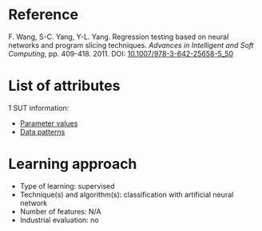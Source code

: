 # Reference

F. Wang, S-C. Yang, Y-L. Yang. Regression testing based on neural networks and program slicing techniques. *Advances in Intelligent and Soft Computing*, pp. 409-418. 2011. DOI: [10.1007/978-3-642-25658-5_50](https://www.doi.org/10.1007/978-3-642-25658-5_50)

# List of attributes

1 SUT information:
* [Parameter values](../../attributes/sut/inputs/parameter-values.md)
* [Data patterns](../../attributes/sut/inputs/data-patterns.md)

# Learning approach

* Type of learning: supervised
* Technique(s) and algorithm(s): classification with artificial neural network
* Number of features: N/A
* Industrial evaluation: no